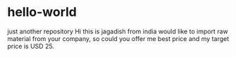 # hello-world
just another repository
Hi this is jagadish from india would like to import raw material from your company, so could you offer me best price and my target price is USD 25. 
